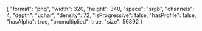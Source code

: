 {
  "format": "png",
  "width": 320,
  "height": 340,
  "space": "srgb",
  "channels": 4,
  "depth": "uchar",
  "density": 72,
  "isProgressive": false,
  "hasProfile": false,
  "hasAlpha": true,
  "premultiplied": true,
  "size": 56892
}